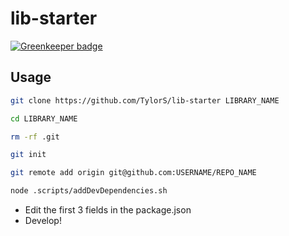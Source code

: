 # lib-starter

[![Greenkeeper badge](https://badges.greenkeeper.io/motorcyclets/compiler.svg)](https://greenkeeper.io/)

## Usage
```sh
git clone https://github.com/TylorS/lib-starter LIBRARY_NAME

cd LIBRARY_NAME

rm -rf .git

git init

git remote add origin git@github.com:USERNAME/REPO_NAME

node .scripts/addDevDependencies.sh
```

- Edit the first 3 fields in the package.json
- Develop!
